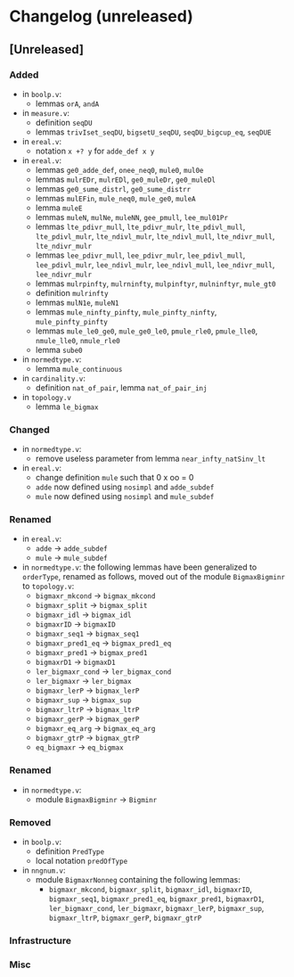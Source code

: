 # Changelog (unreleased)

## [Unreleased]

### Added

- in `boolp.v`:
  + lemmas `orA`, `andA`
- in `measure.v`:
  + definition `seqDU`
  + lemmas `trivIset_seqDU`, `bigsetU_seqDU`, `seqDU_bigcup_eq`, `seqDUE`
- in `ereal.v`:
  + notation `x +? y` for `adde_def x y`
- in `ereal.v`:
  + lemmas `ge0_adde_def`, `onee_neq0`, `mule0`, `mul0e`
  + lemmas `mulrEDr`, `mulrEDl`, `ge0_muleDr`, `ge0_muleDl`
  + lemmas `ge0_sume_distrl`, `ge0_sume_distrr`
  + lemmas `mulEFin`, `mule_neq0`, `mule_ge0`, `muleA`
  + lemma `muleE`
  + lemmas `muleN`, `mulNe`, `muleNN`, `gee_pmull`, `lee_mul01Pr`
  + lemmas `lte_pdivr_mull`, `lte_pdivr_mulr`, `lte_pdivl_mull`, `lte_pdivl_mulr`,
    `lte_ndivl_mulr`, `lte_ndivl_mull`, `lte_ndivr_mull`, `lte_ndivr_mulr`
  + lemmas `lee_pdivr_mull`, `lee_pdivr_mulr`, `lee_pdivl_mull`, `lee_pdivl_mulr`,
    `lee_ndivl_mulr`, `lee_ndivl_mull`, `lee_ndivr_mull`, `lee_ndivr_mulr`
  + lemmas `mulrpinfty`, `mulrninfty`, `mulpinftyr`, `mulninftyr`, `mule_gt0`
  + definition `mulrinfty`
  + lemmas `mulN1e`, `muleN1`
  + lemmas `mule_ninfty_pinfty`, `mule_pinfty_ninfty`, `mule_pinfty_pinfty`
  + lemmas `mule_le0_ge0`, `mule_ge0_le0`, `pmule_rle0`, `pmule_lle0`,
    `nmule_lle0`, `nmule_rle0`
  + lemma `sube0`
- in `normedtype.v`:
  + lemma `mule_continuous`
- in `cardinality.v`:
  + definition `nat_of_pair`, lemma `nat_of_pair_inj`
- in `topology.v`
  + lemma `le_bigmax`

### Changed

- in `normedtype.v`:
  + remove useless parameter from lemma `near_infty_natSinv_lt`
- in `ereal.v`:
  + change definition `mule` such that 0 x oo = 0
  + `adde` now defined using `nosimpl` and `adde_subdef`
  + `mule` now defined using `nosimpl` and `mule_subdef`

### Renamed

- in `ereal.v`:
  + `adde` -> `adde_subdef`
  + `mule` -> `mule_subdef`
- in `normedtype.v`:
  the following lemmas have been generalized to `orderType`,
  renamed as follows, moved out of the module `BigmaxBigminr`
  to `topology.v`:
  + `bigmaxr_mkcond` -> `bigmax_mkcond`
  + `bigmaxr_split` -> `bigmax_split`
  + `bigmaxr_idl` -> `bigmax_idl`
  + `bigmaxrID` -> `bigmaxID`
  + `bigmaxr_seq1` -> `bigmax_seq1`
  + `bigmaxr_pred1_eq` -> `bigmax_pred1_eq`
  + `bigmaxr_pred1` -> `bigmax_pred1`
  + `bigmaxrD1` -> `bigmaxD1`
  + `ler_bigmaxr_cond`  -> `ler_bigmax_cond `
  + `ler_bigmaxr` -> `ler_bigmax`
  + `bigmaxr_lerP` -> `bigmax_lerP`
  + `bigmaxr_sup` -> `bigmax_sup`
  + `bigmaxr_ltrP` -> `bigmax_ltrP`
  + `bigmaxr_gerP` -> `bigmax_gerP`
  + `bigmaxr_eq_arg` -> `bigmax_eq_arg`
  + `bigmaxr_gtrP` -> `bigmax_gtrP`
  + `eq_bigmaxr` -> `eq_bigmax`
  
### Renamed

- in `normedtype.v`:
  * module `BigmaxBigminr` -> `Bigminr`

### Removed

- in `boolp.v`:
  + definition `PredType`
  + local notation `predOfType`
- in `nngnum.v`:
  + module `BigmaxrNonneg` containing the following lemmas:
    * `bigmaxr_mkcond`, `bigmaxr_split`, `bigmaxr_idl`, `bigmaxrID`,
      `bigmaxr_seq1`, `bigmaxr_pred1_eq`, `bigmaxr_pred1`, `bigmaxrD1`,
      `ler_bigmaxr_cond`, `ler_bigmaxr`, `bigmaxr_lerP`, `bigmaxr_sup`,
      `bigmaxr_ltrP`, `bigmaxr_gerP`, `bigmaxr_gtrP`

### Infrastructure

### Misc

